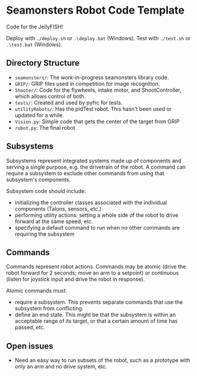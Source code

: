# Seamonsters Robot Code Template

Code for the JellyFISH!

Deploy with `./deploy.sh` or `.\deploy.bat` (Windows). Test with `./test.sh` or
`.\test.bat` (Windows).

## Directory Structure

- `seamonsters/`: The work-in-progress seamonsters library code.
- `GRIP/`: GRIP files used in competition for image recognition.
- `Shooter/`: Code for the flywheels, intake motor, and ShootController, which
    allows control of both.
- `tests/`: Created and used by pyfrc for tests.
- `utilityRobots/`: Has the pidTest robot. This hasn't been used or updated for
    a while.
- `Vision.py`: Simple code that gets the center of the target from GRIP
- `robot.py`: The final robot

## Subsystems

Subsystems represent integrated systems made up of components and serving a single purpose, e.g. the drivetrain of the robot. A command can require a subsystem to exclude other commands from using that subsystem's components. 

Subsystem code should include:
- initializing the controller classes associated with the individual components (Talons, sensors, etc.)
- performing utility actions: setting a whole side of the robot to drive forward at the same speed, etc.
- specifying a default command to run when no other commands are requiring the subsystem

## Commands

Commands represent robot actions. Commands may be atomic (drive the robot forward for 2 seconds; move an arm to a setpoint) or continuous (listen for joystick input and drive the robot in response).

Atomic commands must: 
- require a subsystem. This prevents separate commands that use the subsystem from conflicting.
- define an end state. This might be that the subsystem is within an acceptable range of its target, or that a certain amount of time has passed, etc.

## Open issues

- Need an easy way to run subsets of the robot, such as a prototype with only an arm and no drive system, etc.
